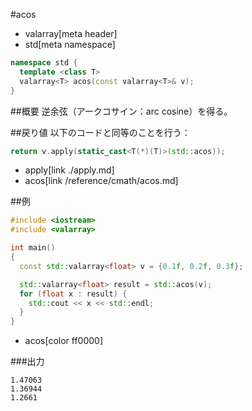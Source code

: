 #acos
* valarray[meta header]
* std[meta namespace]

```cpp
namespace std {
  template <class T>
  valarray<T> acos(const valarray<T>& v);
}
```

##概要
逆余弦（アークコサイン：arc cosine）を得る。


##戻り値
以下のコードと同等のことを行う：

```cpp
return v.apply(static_cast<T(*)(T)>(std::acos));
```
* apply[link ./apply.md]
* acos[link /reference/cmath/acos.md]


##例
```cpp
#include <iostream>
#include <valarray>

int main()
{
  const std::valarray<float> v = {0.1f, 0.2f, 0.3f};

  std::valarray<float> result = std::acos(v);
  for (float x : result) {
    std::cout << x << std::endl;
  }
}
```
* acos[color ff0000]

###出力
```
1.47063
1.36944
1.2661
```


